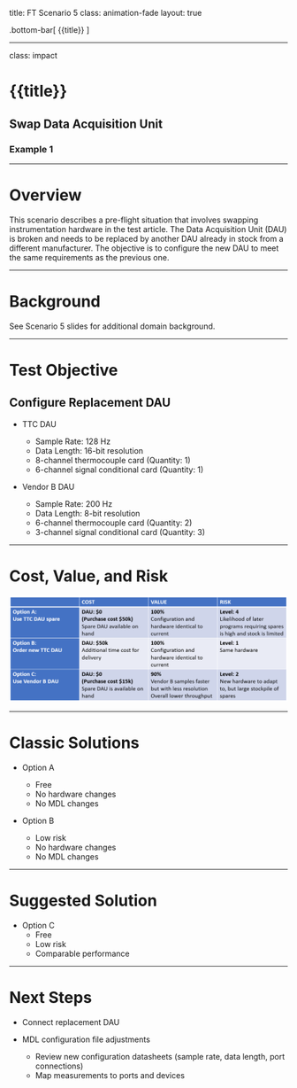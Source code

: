 title: FT Scenario 5
class: animation-fade
layout: true
<!-- This slide will serve as the base layout for all your slides -->

.bottom-bar[
  {{title}}
]

---

class: impact

# {{title}}
## Swap Data Acquisition Unit
### Example 1

---

# Overview

This scenario describes a pre-flight situation that involves swapping instrumentation hardware in the test article. The Data Acquisition Unit (DAU) is broken and needs to be replaced by another DAU already in stock from a different manufacturer. The objective is to configure the new DAU to meet the same requirements as the previous one.

---

# Background

See Scenario 5 slides for additional domain background.

---

# Test Objective
## Configure Replacement DAU

- TTC DAU
    - Sample Rate: 128 Hz
    - Data Length: 16-bit resolution
    - 8-channel thermocouple card (Quantity: 1)
    - 6-channel signal conditional card (Quantity: 1)


- Vendor B DAU
    - Sample Rate: 200 Hz
    - Data Length: 8-bit resolution
    - 6-channel thermocouple card (Quantity: 2)
    - 3-channel signal conditional card (Quantity: 3)

---

# Cost, Value, and Risk

![](images/cost_value_risk.png "Cost, Value, and Risk Table")

---

# Classic Solutions

- Option A
    - Free
    - No hardware changes
    - No MDL changes

- Option B
    - Low risk
    - No hardware changes
    - No MDL changes

---

# Suggested Solution

- Option C
    - Free
    - Low risk
    - Comparable performance

---

# Next Steps

- Connect replacement DAU

- MDL configuration file adjustments
    - Review new configuration datasheets (sample rate, data length, port connections)
    - Map measurements to ports and devices
